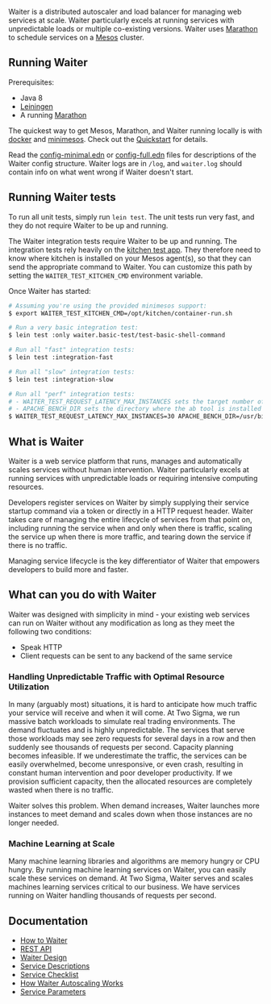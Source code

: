 Waiter is a distributed autoscaler and load balancer for managing web services at scale. Waiter particularly excels at running services with unpredictable loads or multiple co-existing versions. Waiter uses [Marathon](https://mesosphere.github.io/marathon/) to schedule services on a [Mesos](http://mesos.apache.org/) cluster.

## Running Waiter

Prerequisites:

* Java 8
* [Leiningen](http://leiningen.org/)
* A running [Marathon](https://mesosphere.github.io/marathon/)

The quickest way to get Mesos, Marathon, and Waiter running locally is with [docker](https://www.docker.com/) and [minimesos](https://minimesos.org/). Check out the [Quickstart](../README.md#quickstart) for details.

Read the [config-minimal.edn](config-minimal.edn) or [config-full.edn](config-full.edn) files for descriptions of the Waiter config structure. Waiter logs are in `/log`, and `waiter.log` should contain info on what went wrong if Waiter doesn't start.

## Running Waiter tests

To run all unit tests, simply run `lein test`. The unit tests run very fast, and they do not require Waiter to be up and running.

The Waiter integration tests require Waiter to be up and running. The integration tests rely heavily on the [kitchen test app](../kitchen). They therefore need to know where kitchen is installed on your Mesos agent(s), so that they can send the appropriate command to Waiter. You can customize this path by setting the `WAITER_TEST_KITCHEN_CMD` environment variable.

Once Waiter has started:

```bash
# Assuming you're using the provided minimesos support: 
$ export WAITER_TEST_KITCHEN_CMD=/opt/kitchen/container-run.sh

# Run a very basic integration test:
$ lein test :only waiter.basic-test/test-basic-shell-command

# Run all "fast" integration tests:
$ lein test :integration-fast

# Run all "slow" integration tests:
$ lein test :integration-slow

# Run all "perf" integration tests:
# - WAITER_TEST_REQUEST_LATENCY_MAX_INSTANCES sets the target number of instances
# - APACHE_BENCH_DIR sets the directory where the ab tool is installed
$ WAITER_TEST_REQUEST_LATENCY_MAX_INSTANCES=30 APACHE_BENCH_DIR=/usr/bin lein test :perf
```

## What is Waiter

Waiter is a web service platform that runs, manages and automatically scales services without human intervention. Waiter particularly excels at running services with unpredictable loads or requiring intensive computing resources.

Developers register services on Waiter by simply supplying their service startup command via a token or directly in a HTTP request header. Waiter takes care of managing the entire lifecycle of services from that point on, including running the service when and only when there is traffic, scaling the service up when there is more traffic, and tearing down the service if there is no traffic.

Managing service lifecycle is the key differentiator of Waiter that empowers developers to build more and faster.

## What can you do with Waiter

Waiter was designed with simplicity in mind - your existing web services can run on Waiter without any modification as long as they meet the following two conditions:

* Speak HTTP
* Client requests can be sent to any backend of the same service

### Handling Unpredictable Traffic with Optimal Resource Utilization

In many (arguably most) situations, it is hard to anticipate how much traffic your service will receive and when it will come. At Two Sigma, we run massive batch workloads to simulate real trading environments. The demand fluctuates and is highly unpredictable. The services that serve those workloads may see zero requests for several days in a row and then suddenly see thousands of requests per second. Capacity planning becomes infeasible. If we underestimate the traffic, the services can be easily overwhelmed, become unresponsive, or even crash, resulting in constant human intervention and poor developer productivity. If we provision sufficient capacity, then the allocated resources are completely wasted when there is no traffic.

Waiter solves this problem. When demand increases, Waiter launches more instances to meet demand and scales down when those instances are no longer needed.

### Machine Learning at Scale

Many machine learning libraries and algorithms are memory hungry or CPU hungry. By running machine learning services on Waiter, you can easily scale these services on demand. At Two Sigma, Waiter serves and scales machines learning services critical to our business. We have services running on Waiter handling thousands of requests per second.

## Documentation

* [How to Waiter](docs/how-to-waiter.md)
* [REST API](docs/rest-api.md)
* [Waiter Design](docs/waiter-design-docs.md)
* [Service Descriptions](docs/service-description.md)
* [Service Checklist](docs/service-checklist.md)
* [How Waiter Autoscaling Works](docs/autoscaling.md)
* [Service Parameters](docs/parameters.md)